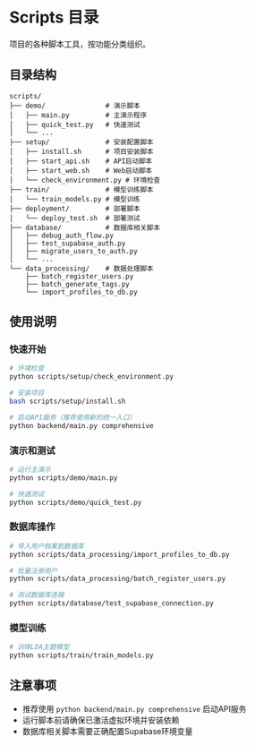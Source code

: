 # Scripts 目录

项目的各种脚本工具，按功能分类组织。

## 目录结构

```
scripts/
├── demo/               # 演示脚本
│   ├── main.py         # 主演示程序
│   ├── quick_test.py   # 快速测试
│   └── ...
├── setup/              # 安装配置脚本
│   ├── install.sh      # 项目安装脚本
│   ├── start_api.sh    # API启动脚本
│   ├── start_web.sh    # Web启动脚本
│   └── check_environment.py # 环境检查
├── train/              # 模型训练脚本
│   └── train_models.py # 模型训练
├── deployment/         # 部署脚本
│   └── deploy_test.sh  # 部署测试
├── database/           # 数据库相关脚本
│   ├── debug_auth_flow.py
│   ├── test_supabase_auth.py
│   ├── migrate_users_to_auth.py
│   └── ...
└── data_processing/    # 数据处理脚本
    ├── batch_register_users.py
    ├── batch_generate_tags.py
    └── import_profiles_to_db.py
```

## 使用说明

### 快速开始
```bash
# 环境检查
python scripts/setup/check_environment.py

# 安装项目
bash scripts/setup/install.sh

# 启动API服务（推荐使用新的统一入口）
python backend/main.py comprehensive
```

### 演示和测试
```bash
# 运行主演示
python scripts/demo/main.py

# 快速测试
python scripts/demo/quick_test.py
```

### 数据库操作
```bash
# 导入用户档案到数据库
python scripts/data_processing/import_profiles_to_db.py

# 批量注册用户
python scripts/data_processing/batch_register_users.py

# 测试数据库连接
python scripts/database/test_supabase_connection.py
```

### 模型训练
```bash
# 训练LDA主题模型
python scripts/train/train_models.py
```

## 注意事项

- 推荐使用 `python backend/main.py comprehensive` 启动API服务
- 运行脚本前请确保已激活虚拟环境并安装依赖
- 数据库相关脚本需要正确配置Supabase环境变量 